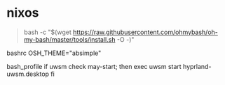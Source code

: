# nixos

> bash -c "$(wget https://raw.githubusercontent.com/ohmybash/oh-my-bash/master/tools/install.sh -O -)"

bashrc
OSH_THEME="absimple"

bash_profile
if uwsm check may-start; then
	exec uwsm start hyprland-uwsm.desktop
fi
